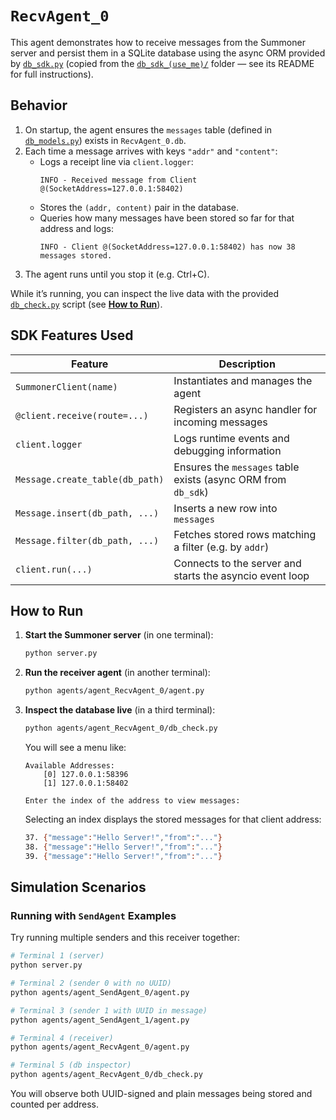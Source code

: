 # `RecvAgent_0`

This agent demonstrates how to receive messages from the Summoner server and persist them in a SQLite database using the async ORM provided by [`db_sdk.py`](db_sdk.py) (copied from the [`db_sdk_(use_me)/`](../db_sdk_(use_me)/) folder — see its README for full instructions).

## Behavior

1. On startup, the agent ensures the `messages` table (defined in [`db_models.py`](db_models.py)) exists in `RecvAgent_0.db`.  
2. Each time a message arrives with keys `"addr"` and `"content"`:  
   - Logs a receipt line via `client.logger`:  
     ```
     INFO - Received message from Client @(SocketAddress=127.0.0.1:58402)
     ```  
   - Stores the `(addr, content)` pair in the database.  
   - Queries how many messages have been stored so far for that address and logs:  
     ```
     INFO - Client @(SocketAddress=127.0.0.1:58402) has now 38 messages stored.
     ```  
3. The agent runs until you stop it (e.g. Ctrl+C).  

While it’s running, you can inspect the live data with the provided [`db_check.py`](db_check.py) script (see [**How to Run**](#how-to-run)).


## SDK Features Used

| Feature                            | Description                                                              |
|------------------------------------|--------------------------------------------------------------------------|
| `SummonerClient(name)`             | Instantiates and manages the agent                                       |
| `@client.receive(route=...)`        | Registers an async handler for incoming messages                         |
| `client.logger`                    | Logs runtime events and debugging information                            |
| `Message.create_table(db_path)`    | Ensures the `messages` table exists (async ORM from `db_sdk`)            |
| `Message.insert(db_path, ...)`     | Inserts a new row into `messages`                                        |
| `Message.filter(db_path, ...)`     | Fetches stored rows matching a filter (e.g. by `addr`)                   |
| `client.run(...)`                  | Connects to the server and starts the asyncio event loop                 |


## How to Run

1. **Start the Summoner server** (in one terminal):
    ```bash
    python server.py
    ```

2. **Run the receiver agent** (in another terminal):
    ```bash
    python agents/agent_RecvAgent_0/agent.py
    ```

3. **Inspect the database live** (in a third terminal):
    ```bash
    python agents/agent_RecvAgent_0/db_check.py
    ```
    You will see a menu like:
    ```
    Available Addresses:
        [0] 127.0.0.1:58396
        [1] 127.0.0.1:58402

    Enter the index of the address to view messages:
    ```
    Selecting an index displays the stored messages for that client address:
    ```sh
    37. {"message":"Hello Server!","from":"..."}
    38. {"message":"Hello Server!","from":"..."}
    39. {"message":"Hello Server!","from":"..."}
    ```  


## Simulation Scenarios

### Running with `SendAgent` Examples

Try running multiple senders and this receiver together:

```bash
# Terminal 1 (server)
python server.py

# Terminal 2 (sender 0 with no UUID)
python agents/agent_SendAgent_0/agent.py

# Terminal 3 (sender 1 with UUID in message)
python agents/agent_SendAgent_1/agent.py

# Terminal 4 (receiver)
python agents/agent_RecvAgent_0/agent.py

# Terminal 5 (db inspector)
python agents/agent_RecvAgent_0/db_check.py
```

You will observe both UUID-signed and plain messages being stored and counted per address.

